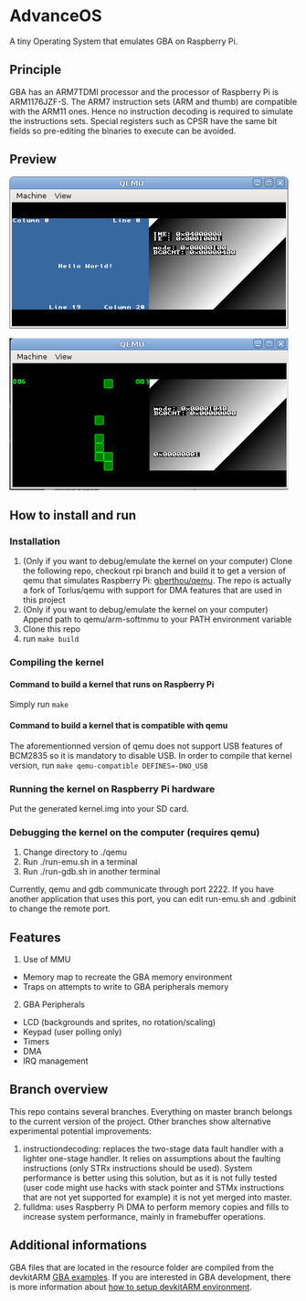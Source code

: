 # AdvanceOS
A tiny Operating System that emulates GBA on Raspberry Pi.

## Principle
GBA has an ARM7TDMI processor and the processor of Raspberry Pi is ARM1176JZF-S. The ARM7 instruction sets (ARM and thumb) are compatible with the ARM11 ones. Hence no instruction decoding is required to simulate the instructions sets. Special registers such as CPSR have the same bit fields so pre-editing the binaries to execute can be avoided.

## Preview
![Console demo](https://github.com/gberthou/AdvanceOS/blob/master/images/ansi_console.png "ansi_console demo")

![Snake homebrew](https://github.com/gberthou/AdvanceOS/blob/master/images/snake.png "snake homebrew")

## How to install and run
### Installation
1. (Only if you want to debug/emulate the kernel on your computer)  Clone the following repo, checkout rpi branch and build it to get a version of qemu that simulates Raspberry Pi: [gberthou/qemu](https://github.com/gberthou/qemu/tree/rpi). The repo is actually a fork of Torlus/qemu with support for DMA features that are used in this project
2. (Only if you want to debug/emulate the kernel on your computer)  Append path to qemu/arm-softmmu to your PATH environment variable
3. Clone this repo
4. run `make build`

### Compiling the kernel

#### Command to build a kernel that runs on Raspberry Pi
Simply run `make`

#### Command to build a kernel that is compatible with qemu
The aforementionned version of qemu does not support USB features of BCM2835 so it is mandatory to disable USB.
In order to compile that kernel version, run `make qemu-compatible DEFINES=-DNO_USB`

### Running the kernel on Raspberry Pi hardware
Put the generated kernel.img into your SD card.

### Debugging the kernel on the computer (requires qemu)
1. Change directory to ./qemu
2. Run ./run-emu.sh in a terminal
3. Run ./run-gdb.sh in another terminal

Currently, qemu and gdb communicate through port 2222. If you have another application that uses this port, you can edit run-emu.sh and .gdbinit to change the remote port.

## Features
1. Use of MMU
  * Memory map to recreate the GBA memory environment
  * Traps on attempts to write to GBA peripherals memory
2. GBA Peripherals
  * LCD (backgrounds and sprites, no rotation/scaling)
  * Keypad (user polling only)
  * Timers
  * DMA
  * IRQ management

## Branch overview
This repo contains several branches. Everything on master branch belongs to the current version of the project. Other branches show alternative experimental potential improvements:

1. instructiondecoding: replaces the two-stage data fault handler with a lighter one-stage handler. It relies on assumptions about the faulting instructions (only STRx instructions should be used). System performance is better using this solution, but as it is not fully tested (user code might use hacks with stack pointer and STMx instructions that are not yet supported for example) it is not yet merged into master.
2. fulldma: uses Raspberry Pi DMA to perform memory copies and fills to increase system performance, mainly in framebuffer operations.

## Additional informations
GBA files that are located in the resource folder are compiled from the devkitARM [GBA examples](http://sourceforge.net/projects/devkitpro/files/examples/gba/). If you are interested in GBA development, there is more information about [how to setup devkitARM environment](http://devkitpro.org/wiki/Getting_Started/devkitARM).
